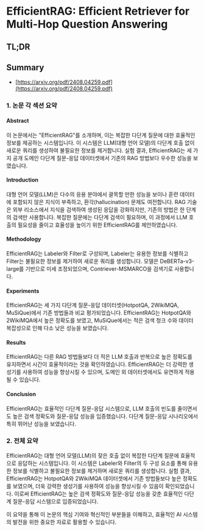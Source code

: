 # EfficientRAG: Efficient Retriever for Multi-Hop Question Answering
## TL;DR
## Summary
- [https://arxiv.org/pdf/2408.04259.pdf](https://arxiv.org/pdf/2408.04259.pdf)

### 1. 논문 각 섹션 요약

#### Abstract
이 논문에서는 "EfficientRAG"를 소개하며, 이는 복잡한 다단계 질문에 대한 효율적인 정보를 제공하는 시스템입니다. 이 시스템은 LLM(대형 언어 모델)의 다단계 호출 없이 새로운 쿼리를 생성하여 불필요한 정보를 제거합니다. 실험 결과, EfficientRAG는 세 가지 공개 도메인 다단계 질문-응답 데이터셋에서 기존의 RAG 방법보다 우수한 성능을 보였습니다.

#### Introduction
대형 언어 모델(LLM)은 다수의 응용 분야에서 괄목할 만한 성능을 보이나 훈련 데이터에 포함되지 않은 지식이 부족하고, 환각(hallucination) 문제도 여전합니다. RAG 기술은 외부 리소스에서 지식을 검색하여 생성된 응답을 강화하지만, 기존의 방법은 한 단계의 검색만 사용합니다. 복잡한 질문에는 다단계 검색이 필요하며, 이 과정에서 LLM 호출의 필요성을 줄이고 효율성을 높이기 위한 EfficientRAG를 제안하였습니다.

#### Methodology
EfficientRAG는 Labeler와 Filter로 구성되며, Labeler는 유용한 정보를 식별하고 Filter는 불필요한 정보를 제거하여 새로운 쿼리를 생성합니다. 모델은 DeBERTa-v3-large를 기반으로 미세 조정되었으며, Contriever-MSMARCO을 검색기로 사용합니다.

#### Experiments
EfficientRAG는 세 가지 다단계 질문-응답 데이터셋(HotpotQA, 2WikiMQA, MuSiQue)에서 기존 방법들과 비교 평가되었습니다. EfficientRAG는 HotpotQA와 2WikiMQA에서 높은 정확도를 보였고, MuSiQue에서는 적은 검색 청크 수와 데이터 복잡성으로 인해 다소 낮은 성능을 보였습니다.

#### Results
EfficientRAG는 다른 RAG 방법들보다 더 적은 LLM 호출과 반복으로 높은 정확도를 유지하면서 시간이 효율적이라는 것을 확인하였습니다. EfficientRAG는 더 강력한 생성기를 사용하여 성능을 향상시킬 수 있으며, 도메인 외 데이터셋에서도 유연하게 적용될 수 있습니다.

#### Conclusion
EfficientRAG는 효율적인 다단계 질문-응답 시스템으로, LLM 호출의 빈도를 줄이면서도 높은 검색 정확도와 질문-응답 성능을 입증했습니다. 다단계 질문-응답 시나리오에서 특히 뛰어난 성능을 보였습니다.

### 2. 전체 요약

EfficientRAG는 대형 언어 모델(LLM)의 잦은 호출 없이 복잡한 다단계 질문에 효율적으로 응답하는 시스템입니다. 이 시스템은 Labeler와 Filter의 두 구성 요소를 통해 유용한 정보를 식별하고 불필요한 정보를 제거하며 새로운 쿼리를 생성합니다. 실험 결과, EfficientRAG는 HotpotQA와 2WikiMQA 데이터셋에서 기존 방법들보다 높은 정확도를 보였으며, 더욱 강력한 생성기를 사용하여 성능을 향상시킬 수 있음이 확인되었습니다. 이로써 EfficientRAG는 높은 검색 정확도와 질문-응답 성능을 갖춘 효율적인 다단계 질문-응답 시스템으로 입증되었습니다.

이 요약을 통해 이 논문의 핵심 기여와 혁신적인 부분들을 이해하고, 효율적인 AI 시스템의 발전을 위한 중요한 자료로 활용할 수 있습니다.